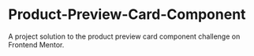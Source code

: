 # Product-Preview-Card-Component

A project solution to the product preview card component challenge on Frontend Mentor.
